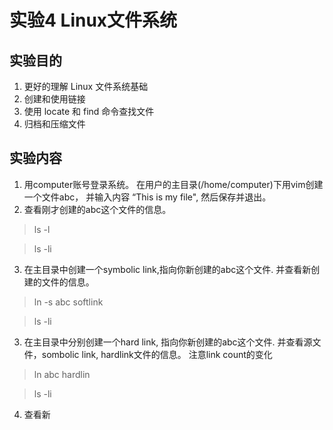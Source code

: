# 实验4 Linux文件系统
## 实验目的
1. 更好的理解 Linux 文件系统基础
2. 创建和使用链接
3. 使用 locate 和 find 命令查找文件
4. 归档和压缩文件

## 实验内容

1. 用computer账号登录系统。 在用户的主目录(/home/computer)下用vim创建一个文件abc， 并输入内容 “This is my file", 然后保存并退出。
2. 查看刚才创建的abc这个文件的信息。 

> ls -l 

> ls -li  

3. 在主目录中创建一个symbolic link,指向你新创建的abc这个文件. 并查看新创建的文件的信息。 

> ln -s abc  softlink

> ls -li

3. 在主目录中分别创建一个hard link, 指向你新创建的abc这个文件. 并查看源文件，sombolic link, hardlink文件的信息。 注意link count的变化 

> ln abc  hardlin

> ls -li

4. 查看新	 
 
